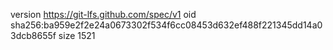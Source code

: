 version https://git-lfs.github.com/spec/v1
oid sha256:ba959e2f2e24a0673302f534f6cc08453d632ef488f221345dd14a03dcb8655f
size 1521
